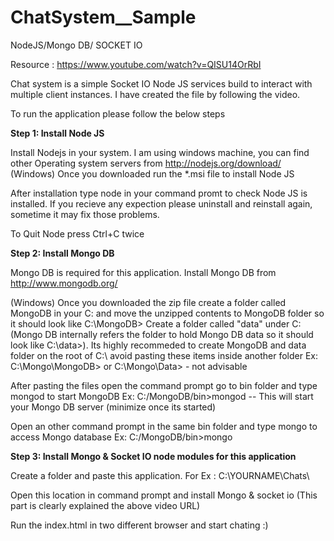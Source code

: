 ChatSystem__Sample
==================

NodeJS/Mongo DB/ SOCKET IO 


Resource : https://www.youtube.com/watch?v=QISU14OrRbI

Chat system is a simple Socket IO Node JS services build to interact with multiple client instances. I have created the 
file by following the video.

To run the application please follow the below steps

<b>Step 1: Install Node JS</b>

Install Nodejs in your system. I am using windows machine, you can find other Operating system servers 
from http://nodejs.org/download/
(Windows)
   Once you downloaded run the *.msi file to install Node JS
   
   After installation type node in your command promt to check Node JS is installed. If you recieve any expection 
   please uninstall and reinstall again, sometime it may fix those problems.
   
   To Quit Node press Ctrl+C twice

<b>Step 2: Install Mongo DB</b>

Mongo DB is required for this application. Install Mongo DB from http://www.mongodb.org/

(Windows)
    Once you downloaded the zip file create a folder called MongoDB in your C: and move the unzipped contents to MongoDB folder 
    so it should look like C:\MongoDB>  Create a folder called "data" under C: (Mongo DB internally refers the folder 
    to hold Mongo DB data so it should look like C:\data>). Its highly recommeded to create MongoDB and data folder on the 
    root of C:\ avoid pasting these items inside another  folder Ex: C:\Mongo\MongoDB> or C:\Mongo\Data> - not advisable  

  After pasting the files open the command prompt go to bin folder and type mongod to start MongoDB
  Ex: C:/MongoDB/bin>mongod -- This will start your Mongo DB server (minimize once its started)
  
  Open an other command prompt in the same bin folder and type mongo to access Mongo database
  Ex: C:/MongoDB/bin>mongo
  
  
  <b>Step 3: Install Mongo & Socket IO node modules for this application</b>
  
  Create a folder and paste this application. For Ex : C:\YOURNAME\Chats\
  
  Open this location in command prompt and install Mongo & socket io (This part is clearly explained the above video URL)
  
  Run the index.html in two different browser and start chating :)
  
  
  

